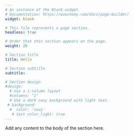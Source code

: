 ```yaml
---
# An instance of the Blank widget.
# Documentation: https://wowchemy.com/docs/page-builder/
widget: blank

# This file represents a page section.
headless: true

# Order that this section appears on the page.
weight: 20

# Section title
title: Hello

# Section subtitle
subtitle:

# Section design
#design:
  # Use a 1-column layout
  #columns: "1"
  # Use a dark navy background with light text.
 # background:
  #  color: 'navy'
   # text_color_light: true
---
```


Add any content to the body of the section here.